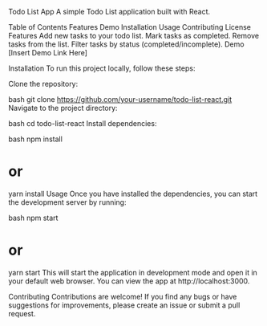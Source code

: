 Todo List App
A simple Todo List application built with React.

Table of Contents
Features
Demo
Installation
Usage
Contributing
License
Features
Add new tasks to your todo list.
Mark tasks as completed.
Remove tasks from the list.
Filter tasks by status (completed/incomplete).
Demo
[Insert Demo Link Here]

Installation
To run this project locally, follow these steps:

Clone the repository:

bash
git clone https://github.com/your-username/todo-list-react.git
Navigate to the project directory:

bash
cd todo-list-react
Install dependencies:

bash
npm install
# or
yarn install
Usage
Once you have installed the dependencies, you can start the development server by running:

bash
npm start
# or
yarn start
This will start the application in development mode and open it in your default web browser. You can view the app at http://localhost:3000.

Contributing
Contributions are welcome! If you find any bugs or have suggestions for improvements, please create an issue or submit a pull request.